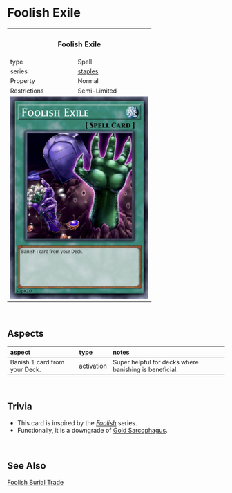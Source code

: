 # Foolish Exile

<table>
  <tr>
    <th colspan="2"> <h3> Foolish Exile </h3> </th>
  </tr>
  <tr>
    <td> type </td>
    <td> Spell </td>
  </tr>
  <tr>
    <td> series </td>
    <td> <a href="../../../archetypes/staples.md">staples</a> </td>
  </tr>
  <tr>
    <td> Property </td>
    <td> Normal </td>
  </tr>
  <tr>
    <td> Restrictions </td>
    <td> Semi-Limited </td>
  </tr>
  <tr>
    <td colspan="2"> <img src="../../../.assets/cards/spells/Foolish Exile.png" width="320px"> </td>
  </tr>
</table>


<br>


## Aspects

| aspect | type | notes |
| :----- | :--- | :---- |
| Banish 1 card from your Deck. | activation | Super helpful for decks where banishing is beneficial. |


<br>


## Trivia

- This card is inspired by the [*Foolish*](https://yugipedia.com/wiki/Foolish) series.
- Functionally, it is a downgrade of [Gold Sarcophagus](https://yugipedia.com/wiki/Gold_Sarcophagus).


<br>


## See Also

[Foolish Burial Trade](../spells/Foolish%20Burial%20Trade.md)  
